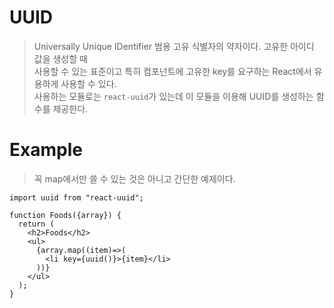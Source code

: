 # UUID
> Universally Unique IDentifier 범용 고유 식별자의 약자이다. 고유한 아이디 값을 생성할 때  
> 사용할 수 있는 표준이고 특히 컴포넌트에 고유한 key를 요구하는 React에서 유용하게 사용할 수 있다.  
> 사용하는 모듈로는 `react-uuid`가 있는데 이 모듈을 이용해 UUID를 생성하는 함수를 제공한다.

# Example
> 꼭 map에서만 쓸 수 있는 것은 아니고 간단한 예제이다.
```
import uuid from "react-uuid";

function Foods({array}) {
  return (
    <h2>Foods</h2>
    <ul>
      {array.map((item)=>(
        <li key={uuid()}>{item}</li>
      ))}
    </ul>
  );
}
```
